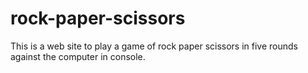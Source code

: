 # rock-paper-scissors

This is a web site to play a game of rock paper scissors in five rounds against the computer in console.